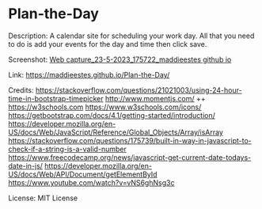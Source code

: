 # Plan-the-Day

Description:
A calendar site for scheduling your work day. All that you need to do is add your events for the day and time then click save.

Screenshot:
[Web capture_23-5-2023_175722_maddieestes github io](https://github.com/Maddieestes/Plan-the-Day/assets/129248476/495e321f-5644-4a26-b703-bcf557940497)



Link:
https://maddieestes.github.io/Plan-the-Day/

Credits:
https://stackoverflow.com/questions/21021003/using-24-hour-time-in-bootstrap-timepicker
http://www.momentjs.com/ ++
https://w3schools.com
https://www.w3schools.com/icons/
https://getbootstrap.com/docs/4.1/getting-started/introduction/
https://developer.mozilla.org/en-US/docs/Web/JavaScript/Reference/Global_Objects/Array/isArray
https://stackoverflow.com/questions/175739/built-in-way-in-javascript-to-check-if-a-string-is-a-valid-number
https://www.freecodecamp.org/news/javascript-get-current-date-todays-date-in-js/
https://developer.mozilla.org/en-US/docs/Web/API/Document/getElementById
https://www.youtube.com/watch?v=vNS6ghNsg3c

License: MIT License 
